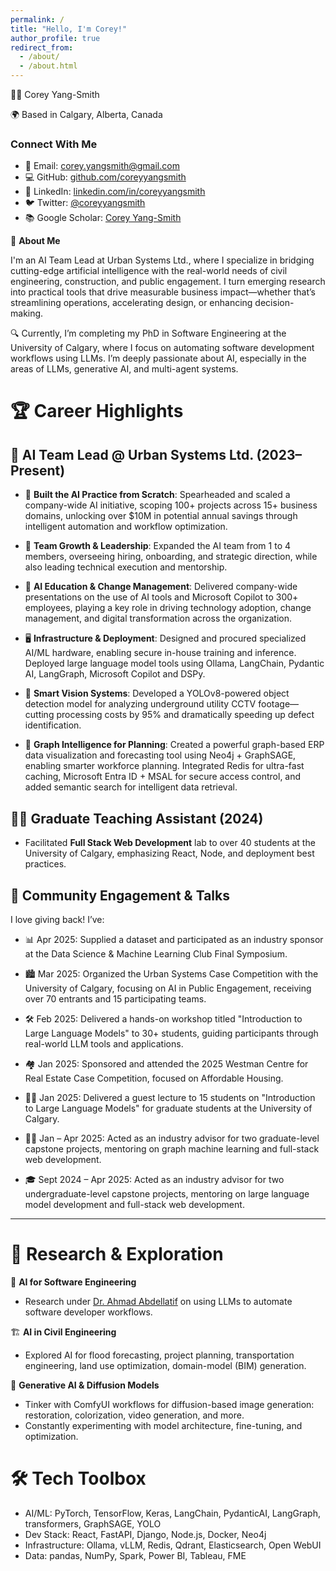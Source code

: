 ```yaml
---
permalink: /
title: "Hello, I'm Corey!"
author_profile: true
redirect_from: 
  - /about/
  - /about.html
---
```

👨‍💻 Corey Yang-Smith

🌍 Based in Calgary, Alberta, Canada

### Connect With Me
- 📧 Email: [corey.yangsmith@gmail.com](mailto:corey.yangsmith@gmail.com)
- 💻 GitHub: [github.com/coreyyangsmith](https://github.com/coreyyangsmith)
- 🔗 LinkedIn: [linkedin.com/in/coreyyangsmith](https://linkedin.com/in/coreyyangsmith)
- 🐦 Twitter: [@coreyyangsmith](https://twitter.com/coreyyangsmith)
- 📚 Google Scholar: [Corey Yang-Smith](https://scholar.google.ca/citations?user=yDivcf8AAAAJ&hl=en&oi=ao)

🚀 **About Me**

I'm an AI Team Lead at Urban Systems Ltd., where I specialize in bridging cutting-edge artificial intelligence with the real-world needs of civil engineering, construction, and public engagement. I turn emerging research into practical tools that drive measurable business impact—whether that’s streamlining operations, accelerating design, or enhancing decision-making.

🔍 Currently, I’m completing my PhD in Software Engineering at the University of Calgary, where I focus on automating software development workflows using LLMs. I’m deeply passionate about AI, especially in the areas of LLMs, generative AI, and multi-agent systems.

🏆 Career Highlights
======

🧠 AI Team Lead @ Urban Systems Ltd. (2023–Present)
------
* 🚀 **Built the AI Practice from Scratch**: Spearheaded and scaled a company-wide AI initiative, scoping 100+ projects across 15+ business domains, unlocking over $10M in potential annual savings through intelligent automation and workflow optimization.

* 👥 **Team Growth & Leadership**: Expanded the AI team from 1 to 4 members, overseeing hiring, onboarding, and strategic direction, while also leading technical execution and mentorship.

* 📣 **AI Education & Change Management**: Delivered company-wide presentations on the use of AI tools and Microsoft Copilot to 300+ employees, playing a key role in driving technology adoption, change management, and digital transformation across the organization.

* 🖥️ **Infrastructure & Deployment**: Designed and procured specialized AI/ML hardware, enabling secure in-house training and inference. Deployed large language model tools using Ollama, LangChain, Pydantic AI, LangGraph, Microsoft Copilot and DSPy.

* 🎯 **Smart Vision Systems**: Developed a YOLOv8-powered object detection model for analyzing underground utility CCTV footage—cutting processing costs by 95% and dramatically speeding up defect identification.

* 🧩 **Graph Intelligence for Planning**: Created a powerful graph-based ERP data visualization and forecasting tool using Neo4j + GraphSAGE, enabling smarter workforce planning. Integrated Redis for ultra-fast caching, Microsoft Entra ID + MSAL for secure access control, and added semantic search for intelligent data retrieval.

🧑‍🏫 Graduate Teaching Assistant (2024)
------
* Facilitated **Full Stack Web Development** lab to over 40 students at the University of Calgary, emphasizing React, Node, and deployment best practices.

💬 Community Engagement & Talks
------
I love giving back! I’ve:
* 📊 Apr 2025: Supplied a dataset and participated as an industry sponsor at the Data Science & Machine Learning Club Final Symposium.

* 🏙️ Mar 2025: Organized the Urban Systems Case Competition with the University of Calgary, focusing on AI in Public Engagement, receiving over 70 entrants and 15 participating teams.

* 🛠️ Feb 2025: Delivered a hands-on workshop titled "Introduction to Large Language Models" to 30+ students, guiding participants through real-world LLM tools and applications.

* 🏘️ Jan 2025: Sponsored and attended the 2025 Westman Centre for Real Estate Case Competition, focused on Affordable Housing.

* 🧑‍🏫 Jan 2025: Delivered a guest lecture to 15 students on "Introduction to Large Language Models" for graduate students at the University of Calgary.

* 👨‍🔬 Jan – Apr 2025: Acted as an industry advisor for two graduate-level capstone projects, mentoring on graph machine learning and full-stack web development.

* 🎓 Sept 2024 – Apr 2025: Acted as an industry advisor for two undergraduate-level capstone projects, mentoring on large language model development and full-stack web development.

-----

🧪 Research & Exploration
======
🧵 **AI for Software Engineering**
* Research under [Dr. Ahmad Abdellatif](https://aabdllatif.github.io) on using LLMs to automate software developer workflows.

🏗️ **AI in Civil Engineering**
* Explored AI for flood forecasting, project planning, transportation engineering, land use optimization, domain-model (BIM) generation.

🎨 **Generative AI & Diffusion Models**
* Tinker with ComfyUI workflows for diffusion-based image generation: restoration, colorization, video generation, and more.
* Constantly experimenting with model architecture, fine-tuning, and optimization.

🛠️ Tech Toolbox
======
* AI/ML: PyTorch, TensorFlow, Keras, LangChain, PydanticAI, LangGraph, transformers, GraphSAGE, YOLO
* Dev Stack: React, FastAPI, Django, Node.js, Docker, Neo4j
* Infrastructure: Ollama, vLLM, Redis, Qdrant, Elasticsearch, Open WebUI
* Data: pandas, NumPy, Spark, Power BI, Tableau, FME